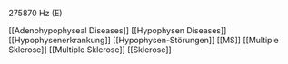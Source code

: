 275870 Hz (E)

[[Adenohypophyseal Diseases]]
[[Hypophysen Diseases]]
[[Hypophysenerkrankung]]
[[Hypophysen-Störungen]]
[[MS]]
[[Multiple Sklerose]]
[[Multiple Sklerose]]
[[Sklerose]]